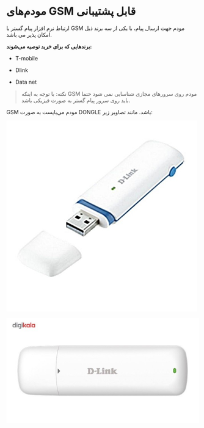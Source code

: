# مودم‌های GSM قابل پشتیبانی 

ارتباط نرم افزار پیام گستر با GSM مودم جهت ارسال پیام، با یکی از سه برند ذیل امکان پذیر می باشد.

**برندهایی که برای خرید توصیه می‌شوند:**

- T-mobile

- Dlink

- Data net

> نکته: با توجه به اینکه GSM مودم روی سرورهای مجازی شناسایی نمی شود حتما باید روی سرور پیام گستر به صورت فیزیکی باشد.



GSM  مودم می‌بایست به صورت DONGLE باشد. مانند تصاویر زیر:

![](gsm1.jpg)

![](gsm2.jpg)




